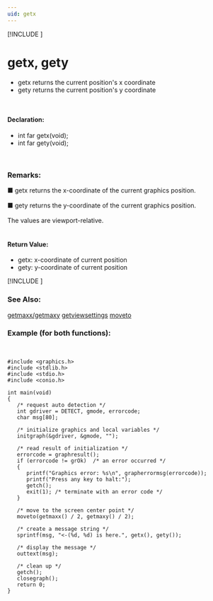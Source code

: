 ```yaml
---
uid: getx
---
```

[!INCLUDE [](graphics_header.md)]
# getx, gety

* getx returns the current position's x coordinate
* gety returns the current position's y coordinate

<br>

#### Declaration:
* int far getx(void);
* int far gety(void);

<br>

### Remarks:
■ getx returns the x-coordinate of the current graphics position.<br><br>
■ gety returns the y-coordinate of the current graphics position.<br><br>
The values are viewport-relative.<br><br>

#### Return Value:
* getx: x-coordinate of current position
* gety: y-coordinate of current position

[!INCLUDE [](portability.md)]

### See Also:
<div class="data"><a href="getmaxx.md">  getmaxx/getmaxy</a> <a href="getviewsettings.md">  getviewsettings</a> <a href="moveto.md">  moveto         </a>
<br></div>

### Example (for both functions):

<br>

```
#include <graphics.h>
#include <stdlib.h>
#include <stdio.h>
#include <conio.h>

int main(void)
{
   /* request auto detection */
   int gdriver = DETECT, gmode, errorcode;
   char msg[80];

   /* initialize graphics and local variables */
   initgraph(&gdriver, &gmode, "");

   /* read result of initialization */
   errorcode = graphresult();
   if (errorcode != grOk)  /* an error occurred */
   {
      printf("Graphics error: %s\n", grapherrormsg(errorcode));
      printf("Press any key to halt:");
      getch();
      exit(1); /* terminate with an error code */
   }

   /* move to the screen center point */
   moveto(getmaxx() / 2, getmaxy() / 2);

   /* create a message string */
   sprintf(msg, "<-(%d, %d) is here.", getx(), gety());

   /* display the message */
   outtext(msg);

   /* clean up */
   getch();
   closegraph();
   return 0;
}
```

<br>